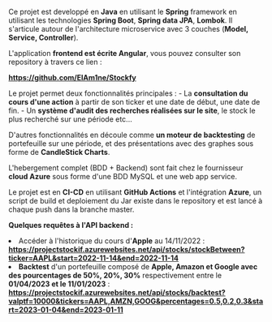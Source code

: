 Ce projet est developpé en <b>Java</b> en utilisant le <b>Spring</b> framework en utilisant les technologies <b>Spring Boot</b>, <b>Spring data JPA</b>, <b>Lombok</b>. 
Il s'articule autour de l'architecture microservice avec 3 couches (<b>Model, Service, Controller</b>).

L'application <b>frontend est écrite Angular</b>, vous pouvez consulter son repository à travers ce lien : 
<p><a href="https://github.com/ElAm1ne/Stockfy" target="_blank"><strong>https://github.com/ElAm1ne/Stockfy</strong></a></p>
Le projet permet deux fonctionnalités principales :
- La <b>consultation du cours d'une action</b> à partir de son ticker et une date de début, une date de fin.
- Un <b>système d'audit des recherches réalisées sur le site</b>, le stock le plus recherché sur une période etc...

D'autres fonctionnalités en découle comme <b>un moteur de backtesting</b> de portefeuille sur une période, et des présentations avec des graphes sous forme de <b>CandleStick Charts</b>.

L'hebergement complet (BDD + Backend) sont fait chez le fournisseur <b>cloud Azure</b> sous forme d'une BDD MySQL et une web app service.

Le projet est en <b>CI-CD</b> en utilisant <b>GitHub Actions</b> et l'intégration <b>Azure</b>, un script de build et deploiement du Jar existe dans le repository et est lancé à chaque push dans la branche master.

<b>Quelques requêtes à l'API backend : </b>
<li>Accéder à l'historique du cours d'<b>Apple</b> au 14/11/2022 :</li> 
<strong><a href="https://projectstockif.azurewebsites.net/api/stocks/stockBetween?ticker=AAPL&amp;start=2022-11-14&amp;end=2022-11-14" target="_blank">https://projectstockif.azurewebsites.net/api/stocks/stockBetween?ticker=AAPL&amp;start=2022-11-14&amp;end=2022-11-14</a></strong>
<li><b>Backtest</b> d'un portefeuille composé de <b>Apple, Amazon et Google avec des pourcentages de 50%, 20%, 30%</b> respectivement entre le <b>01/04/2023 et le 11/01/2023</b> :</li>
<strong><a href="https://projectstockif.azurewebsites.net/api/stocks/backtest?valptf=10000&amp;tickers=AAPL,AMZN,GOOG&amp;percentages=0.5,0.2,0.3&amp;start=2023-01-04&amp;end=2023-01-11" target="_blank">https://projectstockif.azurewebsites.net/api/stocks/backtest?valptf=10000&amp;tickers=AAPL,AMZN,GOOG&amp;percentages=0.5,0.2,0.3&amp;start=2023-01-04&amp;end=2023-01-11</a></strong>
